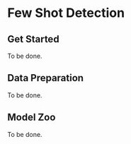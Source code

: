 # Few Shot Detection

## Get Started
To be done.

## Data Preparation
To be done.

## Model Zoo
To be done.
